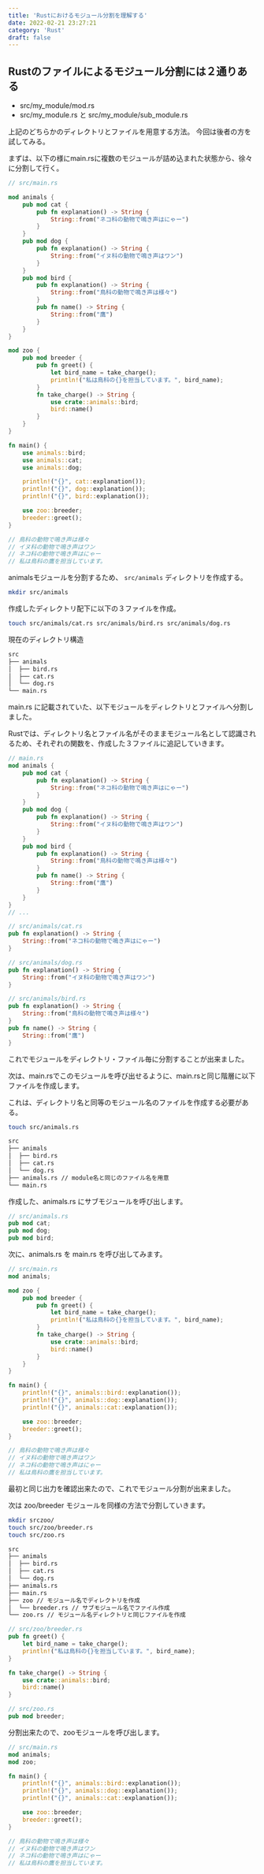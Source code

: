 ```yaml
---
title: 'Rustにおけるモジュール分割を理解する'
date: 2022-02-21 23:27:21
category: 'Rust'
draft: false
---
```


## Rustのファイルによるモジュール分割には２通りある


- src/my_module/mod.rs
- src/my_module.rs と src/my_module/sub_module.rs

上記のどちらかのディレクトリとファイルを用意する方法。
今回は後者の方を試してみる。

まずは、以下の様にmain.rsに複数のモジュールが詰め込まれた状態から、徐々に分割して行く。

```rust
// src/main.rs

mod animals {
    pub mod cat {
        pub fn explanation() -> String {
            String::from("ネコ科の動物で鳴き声はにゃー")
        }
    }
    pub mod dog {
        pub fn explanation() -> String {
            String::from("イヌ科の動物で鳴き声はワン")
        }
    }
    pub mod bird {
        pub fn explanation() -> String {
            String::from("鳥科の動物で鳴き声は様々")
        }
        pub fn name() -> String {
            String::from("鷹")
        }
    }
}

mod zoo {
    pub mod breeder {
        pub fn greet() {
            let bird_name = take_charge();
            println!("私は鳥科の{}を担当しています。", bird_name);
        }
        fn take_charge() -> String {
            use crate::animals::bird;
            bird::name()
        }
    }
}

fn main() {
    use animals::bird;
    use animals::cat;
    use animals::dog;

    println!("{}", cat::explanation());
    println!("{}", dog::explanation());
    println!("{}", bird::explanation());

    use zoo::breeder;
    breeder::greet();
}

// 鳥科の動物で鳴き声は様々
// イヌ科の動物で鳴き声はワン
// ネコ科の動物で鳴き声はにゃー
// 私は鳥科の鷹を担当しています。
```

animalsモジュールを分割するため、 `src/animals` ディレクトリを作成する。

```bash
mkdir src/animals
```

作成したディレクトリ配下に以下の３ファイルを作成。

```bash
touch src/animals/cat.rs src/animals/bird.rs src/animals/dog.rs
```

現在のディレクトリ構造

```bash
src
├── animals
│  ├── bird.rs
│  ├── cat.rs
│  └── dog.rs
└── main.rs
```

main.rs に記載されていた、以下モジュールをディレクトリとファイルへ分割しました。

Rustでは、ディレクトリ名とファイル名がそのままモジュール名として認識されるため、それぞれの関数を、作成した３ファイルに追記していきます。

```rust
// main.rs
mod animals {
    pub mod cat {
        pub fn explanation() -> String {
            String::from("ネコ科の動物で鳴き声はにゃー")
        }
    }
    pub mod dog {
        pub fn explanation() -> String {
            String::from("イヌ科の動物で鳴き声はワン")
        }
    }
    pub mod bird {
        pub fn explanation() -> String {
            String::from("鳥科の動物で鳴き声は様々")
        }
        pub fn name() -> String {
            String::from("鷹")
        }
    }
}
// ...
```

```rust
// src/animals/cat.rs
pub fn explanation() -> String {
    String::from("ネコ科の動物で鳴き声はにゃー")
}
```

```rust
// src/animals/dog.rs
pub fn explanation() -> String {
    String::from("イヌ科の動物で鳴き声はワン")
}
```

```rust
// src/animals/bird.rs
pub fn explanation() -> String {
    String::from("鳥科の動物で鳴き声は様々")
}
pub fn name() -> String {
    String::from("鷹")
}
```

これでモジュールをディレクトリ・ファイル毎に分割することが出来ました。

次は、main.rsでこのモジュールを呼び出せるように、main.rsと同じ階層に以下ファイルを作成します。

これは、ディレクトリ名と同等のモジュール名のファイルを作成する必要がある。

```bash
touch src/animals.rs
```

```bash
src
├── animals
│  ├── bird.rs
│  ├── cat.rs
│  └── dog.rs
├── animals.rs // module名と同じのファイル名を用意
└── main.rs
```

作成した、animals.rs にサブモジュールを呼び出します。

```rust
// src/animals.rs
pub mod cat;
pub mod dog;
pub mod bird;
```

次に、animals.rs を main.rs を呼び出してみます。

```rust
// src/main.rs
mod animals;

mod zoo {
    pub mod breeder {
        pub fn greet() {
            let bird_name = take_charge();
            println!("私は鳥科の{}を担当しています。", bird_name);
        }
        fn take_charge() -> String {
            use crate::animals::bird;
            bird::name()
        }
    }
}

fn main() {
    println!("{}", animals::bird::explanation());
    println!("{}", animals::dog::explanation());
    println!("{}", animals::cat::explanation());

    use zoo::breeder;
    breeder::greet();
}

// 鳥科の動物で鳴き声は様々
// イヌ科の動物で鳴き声はワン
// ネコ科の動物で鳴き声はにゃー
// 私は鳥科の鷹を担当しています。
```

最初と同じ出力を確認出来たので、これでモジュール分割が出来ました。

次は zoo/breeder モジュールを同様の方法で分割していきます。

```bash
mkdir srczoo/
touch src/zoo/breeder.rs
touch src/zoo.rs
```

```bash
src
├── animals
│  ├── bird.rs
│  ├── cat.rs
│  └── dog.rs
├── animals.rs
├── main.rs
├── zoo // モジュール名でディレクトリを作成
│  └── breeder.rs // サブモジュール名でファイル作成
└── zoo.rs // モジュール名ディレクトリと同じファイルを作成
```

```rust
// src/zoo/breeder.rs
pub fn greet() {
    let bird_name = take_charge();
    println!("私は鳥科の{}を担当しています。", bird_name);
}

fn take_charge() -> String {
    use crate::animals::bird;
    bird::name()
}
```

```rust
// src/zoo.rs
pub mod breeder;
```

分割出来たので、zooモジュールを呼び出します。

```rust
// src/main.rs
mod animals;
mod zoo;

fn main() {
    println!("{}", animals::bird::explanation());
    println!("{}", animals::dog::explanation());
    println!("{}", animals::cat::explanation());

    use zoo::breeder;
    breeder::greet();
}

// 鳥科の動物で鳴き声は様々
// イヌ科の動物で鳴き声はワン
// ネコ科の動物で鳴き声はにゃー
// 私は鳥科の鷹を担当しています。
```
